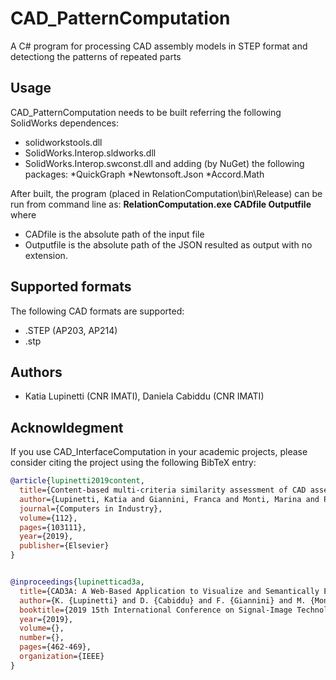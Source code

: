 # CAD_PatternComputation
A C# program for processing CAD assembly models in STEP format and detectiong the patterns of repeated parts

## Usage
CAD_PatternComputation needs to be built referring the following SolidWorks dependences:
* solidworkstools.dll
* SolidWorks.Interop.sldworks.dll
* SolidWorks.Interop.swconst.dll
and adding (by NuGet) the following packages:
*QuickGraph
*Newtonsoft.Json
*Accord.Math

After built, the program (placed in RelationComputation\bin\Release) can be run from command line as:
**RelationComputation.exe CADfile Outputfile**
where
* CADfile is the absolute path of the input file
* Outputfile is the absolute path of the JSON resulted as output with no extension.

## Supported formats
The following CAD formats are supported:
* .STEP (AP203, AP214)
* .stp


## Authors
* Katia Lupinetti (CNR IMATI), Daniela Cabiddu (CNR IMATI)


## Acknowldegment
If you use CAD_InterfaceComputation in your academic projects, please consider citing the project using the following 
BibTeX entry:

```bibtex
@article{lupinetti2019content,
  title={Content-based multi-criteria similarity assessment of CAD assembly models},
  author={Lupinetti, Katia and Giannini, Franca and Monti, Marina and Pernot, Jean-Philippe},
  journal={Computers in Industry},
  volume={112},
  pages={103111},
  year={2019},
  publisher={Elsevier}
}


@inproceedings{lupinetticad3a,
  title={CAD3A: A Web-Based Application to Visualize and Semantically Enhance CAD Assembly Models},
  author={K. {Lupinetti} and D. {Cabiddu} and F. {Giannini} and M. {Monti}}, 
  booktitle={2019 15th International Conference on Signal-Image Technology   Internet-Based Systems (SITIS)},
  year={2019},
  volume={},
  number={},
  pages={462-469},
  organization={IEEE}
}
```